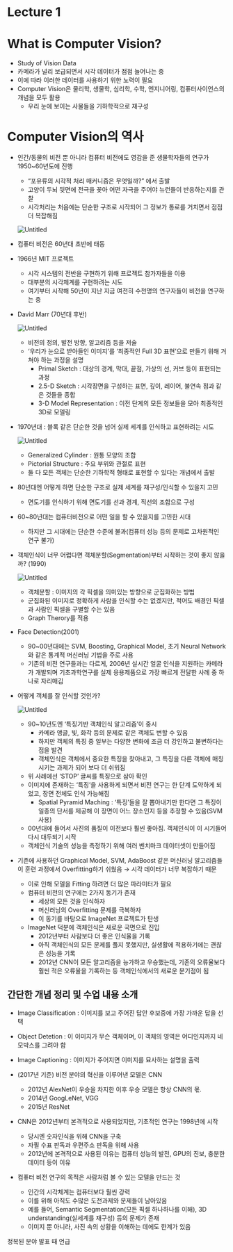 # Lecture 1

# What is Computer Vision?

- Study of Vision Data
- 카메라가 널리 보급되면서 시각 데이터가 점점 늘어나는 중
- 이에 따라 이러한 데이터를 사용하기 위한 노력이 필요
- Computer Vision은 물리학, 생물학, 심리학, 수학, 엔지니어링, 컴퓨터사이언스의 개념을 모두 활용
    - 우리 눈에 보이는 사물들을 기하학적으로 재구성

# Computer Vision의 역사

- 인간/동물의 비전 뿐 아니라 컴퓨터 비전에도 영감을 준 생물학자들의 연구가 1950~60년도에 진행
    - “포유류의 시각적 처리 매커니즘은 무엇일까?” 에서 출발
    - 고양이 두뇌 뒷면에 전극을 꽂아 어떤 자극을 주어야 뉴런들이 반응하는지를 관찰
    - 시각처리는 처음에는 단순한 구조로 시작되어 그 정보가 통로를 거치면서 점점 더 복잡해짐
    
    ![Untitled](Lecture%201%2091fb505eb45548e998dda0adefcb505a/Untitled.png)
    
- 컴퓨터 비전은 60년대 초반에 태동
- 1966년 MIT 프로젝트
    - 시각 시스템의 전반을 구현하기 위해 프로젝트 참가자들을 이용
    - 대부분의 시각체계를 구현하려는 시도
    - 여기부터 시작해 50년이 지난 지금 여전히 수천명의 연구자들이 비전을 연구하는 중

- David Marr (70년대 후반)
    
    ![Untitled](Lecture%201%2091fb505eb45548e998dda0adefcb505a/Untitled%201.png)
    
    - 비전의 정의, 발전 방향, 알고리즘 등을 저술
    - ‘우리가 눈으로 받아들인 이미지’를 ‘최종적인 Full 3D 표현’으로 만들기 위해 거쳐야 하는 과정을 설명
        - Primal Sketch : 대상의 경계, 막대, 끝점, 가상의 선, 커브 등이 표현되는 과정
        - 2.5-D Sketch : 시각장면을 구성하는 표면, 깊이, 레이어, 불연속 점과 같은 것들을 종합
        - 3-D Model Representation : 이전 단계의 모든 정보들을 모아 최종적인 3D로 모델링
    
- 1970년대 : 블록 같은 단순한 것을 넘어 실제 세계를 인식하고 표현하려는 시도
    
    ![Untitled](Lecture%201%2091fb505eb45548e998dda0adefcb505a/Untitled%202.png)
    
    - Generalized Cylinder : 원통 모양의 조합
    - Pictorial Structure : 주요 부위와 관절로 표현
    - 둘 다 모든 객체는 단순한 기하학적 형태로 표현할 수 있다는 개념에서 출발
    
- 80년대엔 어떻게 하면 단순한 구조로 실제 세계를 재구성/인식할 수 있을지 고민
    - 면도기를 인식하기 위해 면도기를 선과 경계, 직선의 조합으로 구성
- 60~80년대는 컴퓨터비전으로 어떤 일을 할 수 있을지를 고민한 시대
    - 하지만 그 시대에는 단순한 수준에 불과(컴퓨터 성능 등의 문제로 고차원적인 연구 불가)

- 객체인식이 너무 어렵다면 객체분할(Segmentation)부터 시작하는 것이 좋지 않을까? (1990)
    
    ![Untitled](Lecture%201%2091fb505eb45548e998dda0adefcb505a/Untitled%203.png)
    
    - 객체분할 : 이미지의 각 픽셀을 의미있는 방향으로 군집화하는 방법
    - 군집화된 이미지로 정확하게 사람을 인식할 수는 없겠지만, 적어도 배경인 픽셀과 사람인 픽셀을 구별할 수는 있음
    - Graph Therory를 적용

- Face Detection(2001)
    - 90~00년대에는 SVM, Boosting, Graphical Model, 초기 Neural Network와 같은 통계적 머신러닝 기법을 주로 사용
    - 기존의 비전 연구들과는 다르게, 2006년 실시간 얼굴 인식을 지원하는 카메라가 개발되며 기초과학연구를 실제 응용제품으로 가장 빠르게 전달한 사례 중 하나로 자리매김

- 어떻게 객체를 잘 인식할 것인가?
    
    ![Untitled](Lecture%201%2091fb505eb45548e998dda0adefcb505a/Untitled%204.png)
    
    - 90~10년도엔 ‘특징기반 객체인식 알고리즘’이 중시
        - 카메라 앵글, 빛, 화각 등의 문제로 같은 객체도 변할 수 있음
        - 하지만 객체의 특징 중 일부는 다양한 변화에 조금 더 강인하고 불변하다는 점을 발견
        - 객체인식은 객체에서 중요한 특징을 찾아내고, 그 특징을 다른 객체에 매칭시키는 과제가 되어 보다 더 쉬워짐
    - 위 사례에선 ‘STOP’ 글씨를 특징으로 삼아 확인
    - 이미지에 존재하는 ‘특징’을 사용하게 되면서 비전 연구는 한 단계 도약하게 되었고, 장면 전체도 인식 가능해짐
        - Spatial Pyramid Maching : ‘특징’들을 잘 뽑아내기만 한다면 그 특징이 일종의 단서를 제공해 이 장면이 어느 장소인지 등을 추정할 수 있음(SVM 사용)
    - 00년대에 들어서 사진의 품질이 이전보다 훨씬 좋아짐. 객체인식이 이 시기들어 다시 대두되기 시작
    - 객체인식 기술의 성능을 측정하기 위해 여러 벤치마크 데이터셋이 만들어짐
    
- 기존에 사용하던 Graphical Model, SVM, AdaBoost 같은 머신러닝 알고리즘들이 훈련 과정에서 Overfitting하기 쉬웠음 → 시각 데이터가 너무 복잡하기 때문
    - 이로 인해 모델을 Fitting 하려면 더 많은 파라미터가 필요
    - 컴퓨터 비전의 연구에는 2가지 동기가 존재
        - 세상의 모든 것을 인식하자
        - 머신러닝의 Overfitting 문제를 극복하자
        - 이 동기를 바탕으로 ImageNet 프로젝트가 탄생
    - ImageNet 덕분에 객체인식은 새로운 국면으로 진입
        - 2012년부터 사람보다 더 좋은 인식율을 기록
        - 아직 객체인식의 모든 문제를 풀지 못했지만, 실생활에 적용하기에는 괜찮은 성능을 기록
        - 2012년 CNN이 모든 알고리즘을 능가하고 우승했는데, 기존의 오류율보다 훨씬 적은 오류율을 기록하는 등 객체인식에서의 새로운 분기점이 됨
    

## 간단한 개념 정리 및 수업 내용 소개

- Image Classification : 이미지를 보고 주어진 답안 후보중에 가장 가까운 답을 선택
- Object Detetion : 이 이미지가 무슨 객체이며, 이 객체의 영역은 어디인지까지 네모박스를 그려야 함
- Image Captioning : 이미지가 주어지면 이미지를 묘사하는 설명을 출력

- (2017년 기준) 비전 분야의 혁신을 이루어낸 모델은 CNN
    - 2012년 AlexNet이 우승을 차지한 이후 우승 모델은 항상 CNN의 몫.
    - 2014년 GoogLeNet, VGG
    - 2015년 ResNet

- CNN은 2012년부터 본격적으로 사용되었지만, 기초적인 연구는 1998년에 시작
    - 당시엔 숫자인식을 위해 CNN을 구축
    - 자필 수표 판독과 우편주소 판독을 위해 사용
    - 2012년에 본격적으로 사용된 이유는 컴퓨터 성능의 발전, GPU의 진보, 충분한 데이터 등이 이유

- 컴퓨터 비전 연구의 목적은 사람처럼 볼 수 있는 모델을 만드는 것
    - 인간의 시각체계는 컴퓨터보다 훨씬 강력
    - 이를 위해 아직도 수많은 도전과제와 문제들이 남아있음
    - 예를 들어, Semantic Segmentation(모든 픽셀 하나하나를 이해), 3D understanding(실세계를 재구성) 등의 문제가 존재
    - 이미지 뿐 아니라, 사진 속의 상황을 이해하는 데에도 한계가 있음

정복된 분야 발표 때 언급